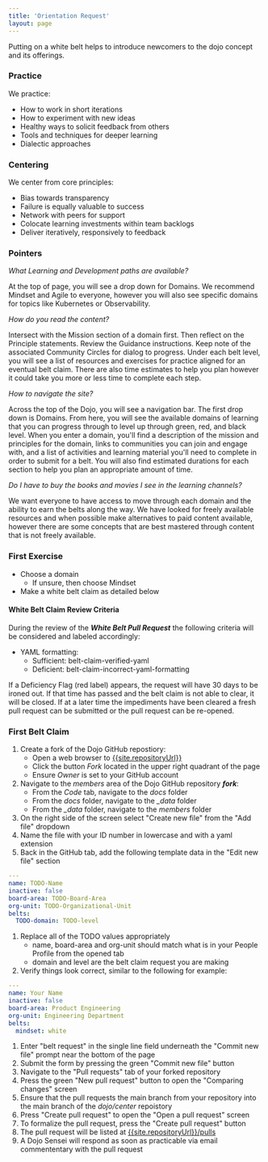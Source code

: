 ```yaml
---
title: 'Orientation Request'
layout: page
---
```


Putting on a white belt helps to introduce newcomers to the dojo concept and its offerings.

### Practice

We practice:

* How to work in short iterations
* How to experiment with new ideas
* Healthy ways to solicit feedback from others
* Tools and techniques for deeper learning
* Dialectic approaches

### Centering

We center from core principles:

* Bias towards transparency
* Failure is equally valuable to success
* Network with peers for support
* Colocate learning investments within team backlogs
* Deliver iteratively, responsively to feedback

### Pointers

*What Learning and Development paths are available?*

At the top of page, you will see a drop down for Domains. We recommend Mindset and Agile to everyone, however you will also see specific domains for topics like Kubernetes or Observability.

*How do you read the content?*

Intersect with the Mission section of a domain first.  Then reflect on the Principle statements.  Review the Guidance instructions.  Keep note of the associated Community Circles for dialog to progress.  Under each belt level, you will see a list of resources and exercises for practice aligned for an eventual belt claim. There are also time estimates to help you plan however it could take you more or less time to complete each step.

*How to navigate the site?*

Across the top of the Dojo, you will see a navigation bar. The first drop down is Domains. From here, you will see the available domains of learning that you can progress through to level up through green, red, and black level. When you enter a domain, you'll find a description of the mission and principles for the domain, links to communities you can join and engage with, and a list of activities and learning material you'll need to complete in order to submit for a belt. You will also find estimated durations for each section to help you plan an appropriate amount of time.

*Do I have to buy the books and movies I see in the learning channels?*

We want everyone to have access to move through each domain and the ability to earn the belts along the way. We have looked for freely available resources and when possible make alternatives to paid content available, however there are some concepts that are best mastered through content that is not freely available.

### First Exercise

* Choose a domain
  * If unsure, then choose Mindset
* Make a white belt claim as detailed below

#### White Belt Claim Review Criteria

During the review of the ***White Belt Pull Request*** the following criteria will be considered and labeled accordingly:

* YAML formatting:
  * Sufficient: belt-claim-verified-yaml
  * Deficient: belt-claim-incorrect-yaml-formatting

If a Deficiency Flag (red label) appears, the request will have 30 days to be ironed out. If that time has passed and the belt claim is not able to clear, it will be closed. If at a later time the impediments have been cleared a fresh pull request can be submitted or the pull request can be re-opened.

### First Belt Claim

1. Create a fork of the Dojo GitHub repostiory:
    * Open a web browser to [{{site.repositoryUrl}}]({{site.repositoryUrl}})
    * Click the button *Fork* located in the upper right quadrant of the page
    * Ensure *Owner* is set to your GitHub account
1. Navigate to the *members* area of the Dojo GitHub repository ***fork***:
    * From the *Code* tab, navigate to the *docs* folder
    * From the *docs* folder, navigate to the *_data* folder
    * From the *_data* folder, navigate to the *members* folder
1. On the right side of the screen select "Create new file" from the "Add file" dropdown
1. Name the file with your ID number in lowercase and with a yaml extension
1. Back in the GitHub tab, add the following template data in the "Edit new file" section

```yaml
---
name: TODO-Name
inactive: false
board-area: TODO-Board-Area
org-unit: TODO-Organizational-Unit
belts:
  TODO-domain: TODO-level
```

1. Replace all of the TODO values appropriately
    * name, board-area and org-unit should match what is in your People Profile from the opened tab
    * domain and level are the belt claim request you are making
1. Verify things look correct, similar to the following for example:

```yaml
---
name: Your Name
inactive: false
board-area: Product Engineering
org-unit: Engineering Department
belts:
  mindset: white
```

1. Enter "belt request" in the single line field underneath the "Commit new file" prompt near the bottom of the page
1. Submit the form by pressing the green "Commit new file" button
1. Navigate to the "Pull requests" tab of your forked repository
1. Press the green "New pull request" button to open the "Comparing changes" screen
1. Ensure that the pull requests the main branch from your repository into the main branch of the *dojo/center* repoistory
1. Press "Create pull request" to open the "Open a pull request" screen
1. To formalize the pull request, press the "Create pull request" button
1. The pull request will be listed at [{{site.repositoryUrl}}/pulls]({{site.repositoryUrl}}/pulls)
1. A Dojo Sensei will respond as soon as practicable via email commententary with the pull request
